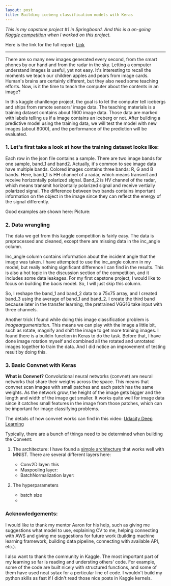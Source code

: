 ```yaml
---
layout: post
title: Building iceberg classification models with Keras
---
```


*This is my capstone project #1 in Springboard. And this is a on-going [Kaggle competition](https://www.kaggle.com/c/statoil-iceberg-classifier-challenge) when I worked on this project.*

Here is the link for the full report: [Link](https://github.com/yaqiongz/aws/blob/master/FinalReport/FinalR_AWS.ipynb)

---

There are so many new images generated every second, from the smart phones by our hand and from the radar in the sky. Letting a computer understand images is useful, yet not easy. It's interesting to recall the moments we teach our children apples and pears from image cards. Human's brains are certainly different, but they also need some teaching efforts. Now, is it the time to teach the computer about the contents in an image?

In this kaggle chanllenge project, the goal is to let the computer tell icebergs and ships from remote sensors' image data. The teaching materials is a training dataset contains about 1600 image data. Those data are marked with labels telling us if a image contains an iceberg or not. After building a predictive model using the training data, we will test the model with new images (about 8000), and the performance of the prediction will be evaluated. 

### 1. Let's first take a look at how the training dataset looks like:

Each row in the json file contains a sample. There are two image bands for one sample, band_1 and band2. Actually, it's common to see image data have multiple bands. Colored images contains three bands: R, G and B bands. Here, band_1 is HH channel of a radar, which means transmit and receive horizontally polarized signal. Band_2 is HV channel of the radar, which means transmit horizontally polarized signal and receive vertially polarized signal. The difference between two bands contains important information on the object in the image since they can reflect the energy of the signal differently.

Good examples are shown here: Picture:

### 2. Data wrangling 

The data we get from this kaggle competition is fairly easy. The data is preprocessed and cleaned, except there are missing data in the inc_angle column.

Inc_angle column contains information about the incident angle that the image was taken. I have attempted to use the inc_angle column in my model, but really nothing significant difference I can find in the results. This is also a hot topic in the discussion section of the competition, and it includes some data leakages. For my first capstone project, I would like to focus on building the bacis model. So, I will just skip this column.

So, I reshape the band_1 and band_2 data to a 75x75 array, and I created band_3 using the average of band_1 and band_2. I create the third band because later in the transfer learning, the pretrained VGG16 take input with three channels.

Another trick I found while doing this image classification problem is *imageargumentation*. This means we can play with the image a little bit, such as rotate, magnify and shift the image to get more training images. I found there is a buildin function in Keras to do the task. Before that, I have done image rotation myself and combined all the rotated and unrotated images together to train the data. And I did notice an improvement of testing result by doing this.

### 3. Basic Convnet with Keras
**What is Convnet?** Convolutional neural networks (convnet) are neural networks that share their weigths across the space. This means that convnet scan images with small patches and each patch has the same weights. As the network grow, the height of the image gets bigger and the length and width of the image get smaller. It works quite well for image data since it catches small features in the image from those patches, which can be important for image classifying problems.  

The details of how convnet works can find in this video: [Udacity Deep Learning](https://www.youtube.com/watch?v=jajksuQW4mc)

Typically, there are a bunch of things need to be determined when building the Convent:
1. The architecture: I have found a [simple architecture](https://www.kaggle.com/toregil/welcome-to-deep-learning-cnn-99) that works well with MNIST. There are several different layers here:
   - Conv2D layer: this 
   - Maxpooling layer:
   - BatchNormalization layer:

2. The hyperparameters
   - batch size
   - 





### Acknowledgements: 
I would like to thank my mentor Aaron for his help, such as giving me suggestions what model to use, explaining CV to me, helping connecting with AWS and giving me suggestions for future work (building machine learning framework, building data pipeline, connecting with available API, etc.). 

I also want to thank the community in Kaggle. The most important part of my learning so far is reading and understing others' code. For example, some of the code are built nicely with structured functions, and some of them have used neat sytax for a perticular line of code. I wouldn't build my python skills as fast if I didn't read those nice posts in Kaggle kernels.

 
